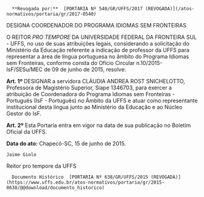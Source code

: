      **Revogada por:**  [PORTARIA Nº 540/GR/UFFS/2017 (REVOGADA)](/atos-normativos/portaria/gr/2017-0540) 

   DESIGNA COORDENADOR DO PROGRAMA IDIOMAS SEM FRONTEIRAS  

O REITOR *PRO TEMPORE* DA UNIVERSIDADE FEDERAL DA FRONTEIRA SUL - UFFS, no uso de suas atribuições legais, considerando a solicitação do Ministério da Educação referente a indicação de professor da UFFS para representar a área de língua portuguesa no âmbito do Programa Idiomas sem Fronteiras, conforme consta do Ofício Circular n.10/2015-IsF/SESu/MEC de 09 de junho de 2015, resolve:

 **Art. 1º** DESIGNAR a servidora CLÁUDIA ANDREA ROST SNICHELOTTO, Professora de Magistério Superior, Siape 1346703, para exercer a atribuição de Coordenadora do Programa Idiomas sem Fronteiras - Português (IsF - Português) no Âmbito da UFFS e atuar como representante institucional desta língua junto ao Ministério da Educação e ao Núcleo Gestor do IsF.

 **Art. 2º** Esta Portaria entra em vigor na data de sua publicação no Boletim Oficial da UFFS.

  

   **Data do ato:** Chapecó-SC, 15 de junho de 2015.   
 

    Jaime Giolo   
 Reitor pro tempore da UFFS 

      Documento Histórico  [PORTARIA Nº 638/GR/UFFS/2015 (REVOGADA)](https://www.uffs.edu.br/atos-normativos/portaria/gr/2015-0638/@@download/documento_historico)     
      